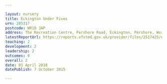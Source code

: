 ```yaml
---

layout: nursery
title: Eckington Under Fives
urn: 205317
postcode: WR10 3AP
address: The Recreation Centre, Pershore Road, Eckington, Pershore, Worcestershire, WR10 3AP
latestReportUrl: https://reports.ofsted.gov.uk/provider/files/2517425/urn/205317.pdf
teaching: 2
development: 2
leadership: 2
outcomes: 0
overall: 2
date: 01 April 2018 
datePublish: 7 October 2015

---
```

